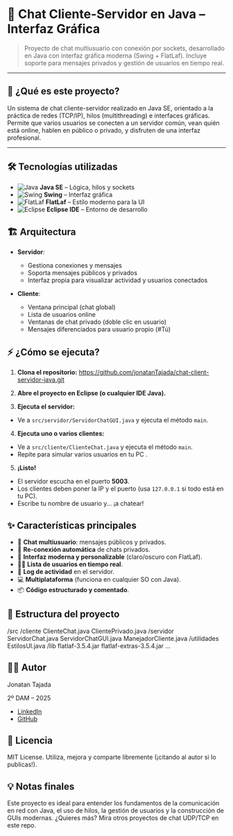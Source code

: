# 💬 Chat Cliente-Servidor en Java – Interfaz Gráfica

> Proyecto de chat multiusuario con conexión por sockets, desarrollado en Java con interfaz gráfica moderna (Swing + FlatLaf). Incluye soporte para mensajes privados y gestión de usuarios en tiempo real.

---

## 🚀 **¿Qué es este proyecto?**

Un sistema de chat cliente-servidor realizado en Java SE, orientado a la práctica de redes (TCP/IP), hilos (multithreading) e interfaces gráficas. Permite que varios usuarios se conecten a un servidor común, vean quién está online, hablen en público o privado, y disfruten de una interfaz profesional.

---

## 🛠️ **Tecnologías utilizadas**

- ![Java](https://img.shields.io/badge/Java-ED8B00?style=flat&logo=java&logoColor=white) **Java SE** – Lógica, hilos y sockets
- ![Swing](https://img.shields.io/badge/Swing-%23232F3E.svg?&style=flat) **Swing** – Interfaz gráfica
- ![FlatLaf](https://img.shields.io/badge/FlatLaf-0064a5?style=flat) **FlatLaf** – Estilo moderno para la UI
- ![Eclipse](https://img.shields.io/badge/Eclipse_IDE-2C2255?style=flat&logo=eclipse-ide&logoColor=white) **Eclipse IDE** – Entorno de desarrollo


## 🏗️ **Arquitectura**

- **Servidor**:  
  - Gestiona conexiones y mensajes
  - Soporta mensajes públicos y privados
  - Interfaz propia para visualizar actividad y usuarios conectados

- **Cliente**:  
  - Ventana principal (chat global)
  - Lista de usuarios online
  - Ventanas de chat privado (doble clic en usuario)
  - Mensajes diferenciados para usuario propio (#Tú)


## ⚡ **¿Cómo se ejecuta?**

1. **Clona el repositorio:**
https://github.com/jonatanTajada/chat-client-servidor-java.git

2. **Abre el proyecto en Eclipse (o cualquier IDE Java).**

3. **Ejecuta el servidor:**
- Ve a `src/servidor/ServidorChatGUI.java` y ejecuta el método `main`.

4. **Ejecuta uno o varios clientes:**
- Ve a `src/cliente/ClienteChat.java` y ejecuta el método `main`.  
- Repite para simular varios usuarios en tu PC
.
5. **¡Listo!**
- El servidor escucha en el puerto **5003**.
- Los clientes deben poner la IP y el puerto (usa `127.0.0.1` si todo está en tu PC).
- Escribe tu nombre de usuario y… ¡a chatear!


## ✨ Características principales

- 👥 **Chat multiusuario**: mensajes públicos y privados.
- 🔄 **Re-conexión automática** de chats privados.
- 🎨 **Interfaz moderna y personalizable** (claro/oscuro con FlatLaf).
- 🧑‍💻 **Lista de usuarios en tiempo real**.
- 📜 **Log de actividad** en el servidor.
- 💻 **Multiplataforma** (funciona en cualquier SO con Java).
- 📦 **Código estructurado y comentado**.


## 📂 Estructura del proyecto

/src
  /cliente
    ClienteChat.java
    ClientePrivado.java
  /servidor
    ServidorChat.java
    ServidorChatGUI.java
    ManejadorCliente.java
  /utilidades
    EstilosUI.java
/lib
  flatlaf-3.5.4.jar
  flatlaf-extras-3.5.4.jar
...

## 🧑‍💻 Autor
Jonatan Tajada

2º DAM – 2025

- [LinkedIn](https://www.linkedin.com/in/jonatantr)
- [GitHub](https://github.com/jonatanTajada)

## 📖 Licencia
MIT License.
Utiliza, mejora y comparte libremente (¡citando al autor si lo publicas!).

## 💡 Notas finales
Este proyecto es ideal para entender los fundamentos de la comunicación en red con Java, el uso de hilos, la gestión de usuarios y la construcción de GUIs modernas.
¿Quieres más? Mira otros proyectos de chat UDP/TCP en este repo.







